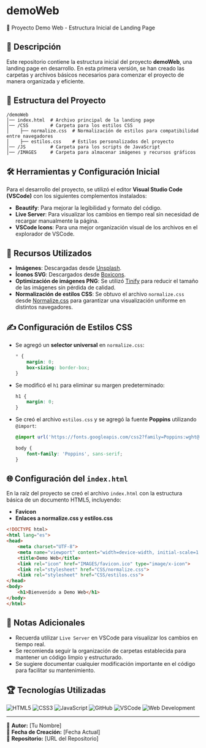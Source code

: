 # demoWeb

🚀 Proyecto Demo Web - Estructura Inicial de Landing Page

## 📌 Descripción
Este repositorio contiene la estructura inicial del proyecto **demoWeb**, una landing page en desarrollo. En esta primera versión, se han creado las carpetas y archivos básicos necesarios para comenzar el proyecto de manera organizada y eficiente.

## 📂 Estructura del Proyecto

```
/demoWeb
│── index.html  # Archivo principal de la landing page
│── /CSS        # Carpeta para los estilos CSS
│    ├── normalize.css  # Normalización de estilos para compatibilidad entre navegadores
│    ├── estilos.css    # Estilos personalizados del proyecto
│── /JS         # Carpeta para los scripts de JavaScript
│── /IMAGES     # Carpeta para almacenar imágenes y recursos gráficos
```

## 🛠️ Herramientas y Configuración Inicial

Para el desarrollo del proyecto, se utilizó el editor **Visual Studio Code (VSCode)** con los siguientes complementos instalados:

- **Beautify**: Para mejorar la legibilidad y formato del código.
- **Live Server**: Para visualizar los cambios en tiempo real sin necesidad de recargar manualmente la página.
- **VSCode Icons**: Para una mejor organización visual de los archivos en el explorador de VSCode.

## 🎨 Recursos Utilizados

- **Imágenes**: Descargadas desde [Unsplash](https://unsplash.com/).
- **Íconos SVG**: Descargados desde [Boxicons](https://boxicons.com/).
- **Optimización de imágenes PNG**: Se utilizó [Tinify](https://tinypng.com/) para reducir el tamaño de las imágenes sin pérdida de calidad.
- **Normalización de estilos CSS**: Se obtuvo el archivo `normalize.css` desde [Normalize.css](https://necolas.github.io/normalize.css/) para garantizar una visualización uniforme en distintos navegadores.

## ✍️ Configuración de Estilos CSS

- Se agregó un **selector universal** en `normalize.css`:
  ```css
  * {
      margin: 0;
      box-sizing: border-box;
  }
  ```
- Se modificó el `h1` para eliminar su margen predeterminado:
  ```css
  h1 {
      margin: 0;
  }
  ```
- Se creó el archivo `estilos.css` y se agregó la fuente **Poppins** utilizando `@import`:
  ```css
  @import url('https://fonts.googleapis.com/css2?family=Poppins:wght@300;400;700&display=swap');

  body {
      font-family: 'Poppins', sans-serif;
  }
  ```

## 🌐 Configuración del `index.html`

En la raíz del proyecto se creó el archivo `index.html` con la estructura básica de un documento HTML5, incluyendo:

- **Favicon**
- **Enlaces a normalize.css y estilos.css**

```html
<!DOCTYPE html>
<html lang="es">
<head>
    <meta charset="UTF-8">
    <meta name="viewport" content="width=device-width, initial-scale=1.0">
    <title>Demo Web</title>
    <link rel="icon" href="IMAGES/favicon.ico" type="image/x-icon">
    <link rel="stylesheet" href="CSS/normalize.css">
    <link rel="stylesheet" href="CSS/estilos.css">
</head>
<body>
    <h1>Bienvenido a Demo Web</h1>
</body>
</html>
```

## 📢 Notas Adicionales
- Recuerda utilizar `Live Server` en VSCode para visualizar los cambios en tiempo real.
- Se recomienda seguir la organización de carpetas establecida para mantener un código limpio y estructurado.
- Se sugiere documentar cualquier modificación importante en el código para facilitar su mantenimiento.

## 🏆 Tecnologías Utilizadas

![HTML5](https://img.shields.io/badge/HTML5-E34F26?style=for-the-badge&logo=html5&logoColor=white)
![CSS3](https://img.shields.io/badge/CSS3-1572B6?style=for-the-badge&logo=css3&logoColor=white)
![JavaScript](https://img.shields.io/badge/JavaScript-F7DF1E?style=for-the-badge&logo=javascript&logoColor=black)
![GitHub](https://img.shields.io/badge/GitHub-181717?style=for-the-badge&logo=github&logoColor=white)
![VSCode](https://img.shields.io/badge/VSCode-007ACC?style=for-the-badge&logo=visual-studio-code&logoColor=white)
![Web Development](https://img.shields.io/badge/Web%20Development-4285F4?style=for-the-badge&logo=google-chrome&logoColor=white)

---
📌 **Autor:** [Tu Nombre]  
📅 **Fecha de Creación:** [Fecha Actual]  
🔗 **Repositorio:** [URL del Repositorio]

